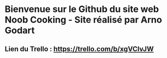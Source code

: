 # Bienvenue sur le Github du site web Noob Cooking - Site réalisé par Arno Godart

## Lien du Trello : https://trello.com/b/xgVClvJW
